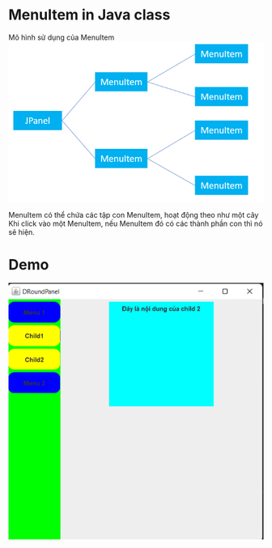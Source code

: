 # MenuItem in Java class
Mô hình sử dụng của MenuItem
<img src="./src/img/Screenshot_1.png">

MenuItem có thể chứa các tập con MenuItem, hoạt động theo như một cây
Khi click vào một MenuItem, nếu MenuItem đó có các thành phần con thì nó sẽ hiện.

# Demo
<img src="./src/img/Screenshot_2.png">